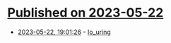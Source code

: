 # [Published on 2023-05-22](index.md)

* [2023-05-22, 19:01:26](https://lobste.rs/s/qhly0q/io_uring) - [Io_uring](https://nick-black.com/dankwiki/index.php/Io_uring)
